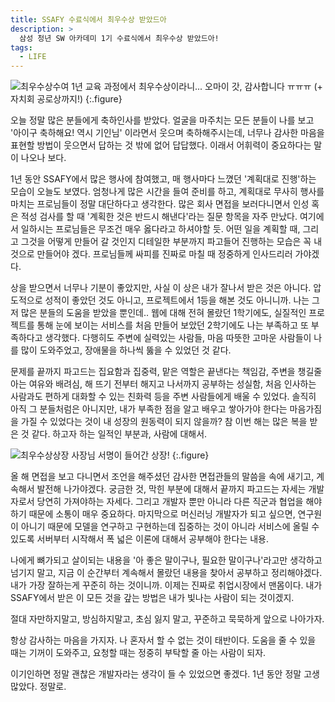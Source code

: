 ```yaml
---
title: SSAFY 수료식에서 최우수상 받았드아
description: >
  삼성 청년 SW 아카데미 1기 수료식에서 최우수상 받았드아!
tags:
  - LIFE
---
```


![최우수상수여](https://user-images.githubusercontent.com/27988544/69029395-26858980-0a18-11ea-8cbf-393f409db532.jpg)
1년 교육 과정에서 최우수상이라니... 오마이 갓, 감사합니다 ㅠㅠㅠ (+ 자치회 공로상까지!)
{:.figure}

오늘 정말 많은 분들에게 축하인사를 받았다. 얼굴을 마주치는 모든 분들이 나를 보고 '아이구 축하해요! 역시 기인님' 이라면서 웃으며 축하해주시는데, 너무나 감사한 마음을 표현할 방법이 웃으면서 답하는 것 밖에 없어 답답했다. 이래서 어휘력이 중요하다는 말이 나오나 보다.

1년 동안 SSAFY에서 많은 행사에 참여했고, 매 행사마다 느꼈던 '계획대로 진행'하는 모습이 오늘도 보였다. 엄청나게 많은 시간을 들여 준비를 하고, 계획대로 무사히 행사를 마치는 프로님들이 정말 대단하다고 생각한다. 많은 회사 면접을 보러다니면서 인성 혹은 적성 검사를 할 때 '계획한 것은 반드시 해낸다'라는 질문 항목을 자주 만났다. 여기에서 일하시는 프로님들은 무조건 매우 옳다라고 하셔야할 듯. 어떤 일을 계획할 때, 그리고 그것을 어떻게 만들어 갈 것인지 디테일한 부분까지 파고들어 진행하는 모습은 꼭 내 것으로 만들어야 겠다. 프로님들께 싸피를 진짜로 마칠 때 정중하게 인사드리러 가야겠다.

상을 받으면서 너무나 기분이 좋았지만, 사실 이 상은 내가 잘나서 받은 것은 아니다. 압도적으로 성적이 좋았던 것도 아니고, 프로젝트에서 1등을 해본 것도 아니니까. 나는 그저 많은 분들의 도움을 받았을 뿐인데.. 웹에 대해 전혀 몰랐던 1학기에도, 실질적인 프로젝트를 통해 눈에 보이는 서비스를 처음 만들어 보았던 2학기에도 나는 부족하고 또 부족하다고 생각했다. 다행히도 주변에 실력있는 사람들, 마음 따뜻한 고마운 사람들이 나를 많이 도와주었고, 장애물을 하나씩 뚫을 수 있었던 것 같다.

문제를 끝까지 파고드는 집요함과 집중력, 맡은 역할은 끝낸다는 책임감, 주변을 챙길줄 아는 여유와 배려심, 해 뜨기 전부터 해지고 나서까지 공부하는 성실함, 처음 인사하는 사람과도 편하게 대화할 수 있는 친화력 등을 주변 사람들에게 배울 수 있었다. 솔직히 아직 그 분들처럼은 아니지만, 내가 부족한 점을 알고 배우고 쌓아가야 한다는 마음가짐을 가질 수 있었다는 것이 내 성장의 원동력이 되지 않을까? 참 이번 해는 많은 복을 받은 것 같다. 하고자 하는 일적인 부분과, 사람에 대해서.

![최우수상상장](https://user-images.githubusercontent.com/27988544/69031099-a281d080-0a1c-11ea-915c-11f706e3b13e.jpg)
사장님 서명이 들어간 상장!
{:.figure}

올 해 면접을 보고 다니면서 조언을 해주셨던 감사한 면접관들의 말씀을 속에 새기고, 계속해서 발전해 나가야겠다. 궁금한 것, 막힌 부분에 대해서 끝까지 파고드는 자세는 개발자로서 당연히 가져야하는 자세다. 그리고 개발자 뿐만 아니라 다른 직군과 협업을 해야하기 때문에 소통이 매우 중요하다. 마지막으로 머신러닝 개발자가 되고 싶으면, 연구원이 아니기 때문에 모델을 연구하고 구현하는데 집중하는 것이 아니라 서비스에 올릴 수 있도록 서버부터 시작해서 폭 넓은 이론에 대해서 공부해야 한다는 내용.

나에게 뼈가되고 살이되는 내용을 '아 좋은 말이구나, 필요한 말이구나'라고만 생각하고 넘기지 말고, 지금 이 순간부터 계속해서 몰랐던 내용을 찾아서 공부하고 정리해야겠다. 내가 가장 잘하는게 꾸준히 하는 것이니까. 이제는 진짜로 취업시장에서 맨몸이다. 내가 SSAFY에서 받은 이 모든 것을 갚는 방법은 내가 빛나는 사람이 되는 것이겠지.

절대 자만하지말고, 방심하지말고, 초심 잃지 말고, 꾸준하고 묵묵하게 앞으로 나아가자.

항상 감사하는 마음을 가지자. 나 혼자서 할 수 없는 것이 태반이다. 도움을 줄 수 있을 때는 기꺼이 도와주고, 요청할 때는 정중히 부탁할 줄 아는 사람이 되자.

이기인하면 정말 괜찮은 개발자라는 생각이 들 수 있었으면 좋겠다. 1년 동안 정말 고생많았다. 정말로.